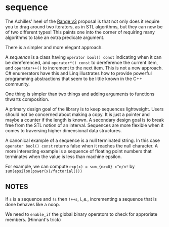 ﻿# sequence

The Achilles' heel of the [Range v3](https://github.com/ericniebler/range-v3)
proposal is that not only does it require you to drag around two iterators, as in
STL algorithms, but they can now be of two different types! This paints one into the corner of
requiring many algorithms to take an extra predicate argument.

There is a simpler and more elegant approach.

A _sequence_ is a class having `operator bool() const`
indicating when it can be dereferenced, and `operator*() const` to dereference
the current item, and `operator++()` to increment to the next item.
This is not a new approach.
C# enumerators have this and Linq illustrates how to provide powerful
programming abstractions that seem to be little known in the C++ community.

One thing is simpler than two things and adding arguments
to functions thwarts composition.

A primary design goal of the library is to keep sequences lightweight. Users
should not be concerned about making a copy. It is just a pointer and maybe
a counter if the length is known. A secondary design goal is to break free
from the STL notion of an interval. Sequences are more flexible when it
comes to traversing higher dimensional data structures. 

A canonical example of a sequence is a null terminated string. In this case
`operator bool() const` returns false when it reaches the null character. 
A more interesting example is a sequence of floating point numbers
that terminates when the value is less than machine epsilon.

For example, we can compute `exp(x) = sum_{n>=0} x^n/n!` by `sum(epsilon(power(x)/factorial()))` 

## NOTES

If `s` is a sequence and `!s` then `!++s`, i.,e., incrementing a sequence that is
done behaves like a noop.

We need to `enable_if` the global binary operators to check for approriate members. (Hinnant's trick)

